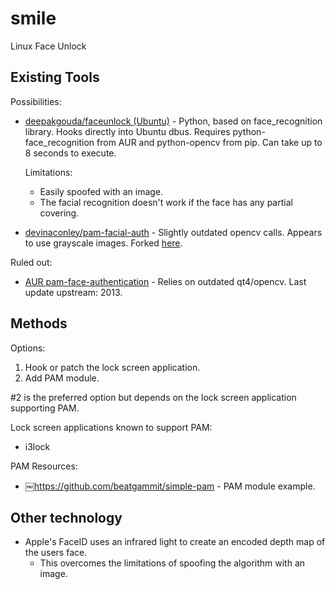# smile
Linux Face Unlock

## Existing Tools
Possibilities:
- [deepakgouda/faceunlock (Ubuntu)](https://github.com/deepakgouda/faceunlock) - Python, based on face_recognition library. Hooks directly into Ubuntu dbus. Requires python-face_recognition from AUR and python-opencv from pip. Can take up to 8 seconds to execute.

    Limitations:
    - Easily spoofed with an image.
    - The facial recognition doesn't work if the face has any partial covering.

- [devinaconley/pam-facial-auth](https://github.com/devinaconley/pam-facial-auth) - Slightly outdated opencv calls. Appears to use grayscale images. Forked [here](https://github.com/ARandomOWL/pam-facial-auth).


Ruled out:

- [AUR pam-face-authentication](https://aur.archlinux.org/packages/pam-face-authentication/) - Relies on outdated qt4/opencv. Last update upstream: 2013.

## Methods
Options:
1. Hook or patch the lock screen application.
2. Add PAM module.

#2 is the preferred option but depends on the lock screen application supporting PAM.

Lock screen applications known to support PAM:
- i3lock

PAM Resources:
- ￼https://github.com/beatgammit/simple-pam - PAM module example.

## Other technology
- Apple's FaceID uses an infrared light to create an encoded depth map of the users face. 
  - This overcomes the limitations of spoofing the algorithm with an image.
